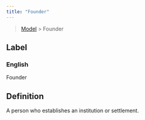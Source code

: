 ```yaml
---
title: "Founder"
---
```


> [Model](./../) > Founder

## Label

### English
Founder


## Definition
A person who establishes an institution or settlement. 


    
